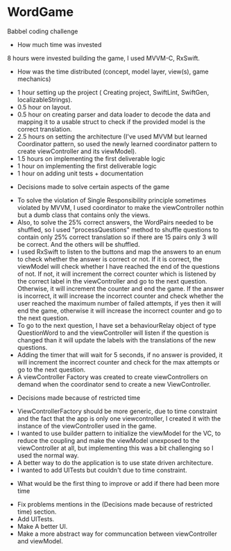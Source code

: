 # WordGame
Babbel coding challenge

* How much time was invested

8 hours were invested building the game, I used MVVM-C, RxSwift.

* How was the time distributed (concept, model layer, view(s), game mechanics)

- 1 hour setting up the project ( Creating project, SwiftLint, SwiftGen, localizableStrings).
- 0.5 hour on layout.
- 0.5 hour on creating parser and data loader to decode the data and mapping it to a usable struct to check if the provided model is the correct translation.
- 2.5 hours on setting the architecture (I've used MVVM but learned Coordinator pattern, so used the newly learned coordinator pattern to create viewController and its viewModel).
- 1.5 hours on implementing the first deliverable logic
- 1 hour on implementing the first deliverable logic
- 1 hour on adding unit tests + documentation


* Decisions made to solve certain aspects of the game
  
- To solve the violation of Single Responsibility principle sometimes violated by MVVM, I used coordinator to make the viewController nothin but a dumb class that contains only the views.
- Also, to solve the 25% correct answers, the WordPairs needed to be shuffled, so I used "processQuestions" method to shuffle questions to contain only 25% correct translation so if there are 15 pairs only 3 will be correct.
And the others will be shuffled.
- I used RxSwift to listen to the buttons and map the answers to an enum to check whether the answer is correct or not. If it is correct, the viewModel will check whether I have reached the end of the questions of not. If not, it will increment the correct counter which is listened by the correct label in the viewController and go to the next question. Otherwise, it will increment the counter and end the game.
If the answer is incorrect, it will increase the incorrect counter and check whether the user reached the maximum number of failed attempts, if yes then it will end the game, otherwise it will increase the incorrect counter and go to the next question.
- To go to the next question, I have set a behaviourRelay object of type QuestionWord to and the viewController will listen if the question is changed than it will update the labels with the translations of the new questions.
- Adding the timer that will wait for 5 seconds, if no answer is provided, it will increment the incorrect counter and check for the max attempts or go to the next question.
- A viewController Factory was created to create viewControllers on demand when the coordinator send to create a new ViewController.

* Decisions made because of restricted time

- ViewControllerFactory should be more generic, due to time constraint and the fact that the app is only one viewcontroller, I created it with the instance of the viewController used in the game.
- I wanted to use builder pattern to initialize the viewModel for the VC, to reduce the coupling and make the viewModel unexposed to the viewController at all, but implementing this was a bit challenging so I used the normal way.
- A better way to do the application is to use state driven architecture.
- I wanted to add UITests but couldn't due to time constraint.

* What would be the first thing to improve or add if there had been more time

- Fix problems mentions in the (Decisions made because of restricted time) section.
- Add UITests.
- Make A better UI.
- Make a more abstract way for communcation between viewController and viewModel.
